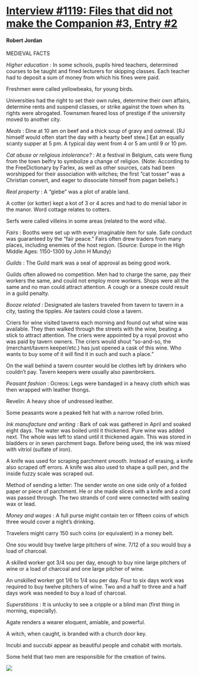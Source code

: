 # [Interview #1119: Files that did not make the Companion #3, Entry #2](https://www.theoryland.com/intvmain.php?i=1119#2)

#### Robert Jordan

MEDIEVAL FACTS

*Higher education*
: In some schools, pupils hired teachers, determined courses to be taught and fined lecturers for skipping classes. Each teacher had to deposit a sum of money from which his fines were paid.

Freshmen were called yellowbeaks, for young birds.

Universities had the right to set their own rules, determine their own affairs, determine rents and suspend classes, or strike against the town when its rights were abrogated. Townsmen feared loss of prestige if the university moved to another city.

*Meals*
: Dine at 10 am on beef and a thick soup of gravy and oatmeal. [RJ himself would often start the day with a hearty beef stew.] Eat an equally scanty supper at 5 pm. A typical day went from 4 or 5 am until 9 or 10 pm.

*Cat abuse or religious intolerance?*
: At a festival in Belgium, cats were flung from the town belfry to symbolize a change of religion. (Note: According to the FreeDictionary by Farlex, as well as other sources, cats had been worshipped for their association with witches; the first “cat tosser” was a Christian convert, and eager to dissociate himself from pagan beliefs.)

*Real property*
: A “glebe” was a plot of arable land.

A cotter (or kotter) kept a kot of 3 or 4 acres and had to do menial labor in the manor. Word cottage relates to cotters.

Serfs were called villeins in some areas (related to the word villa).

*Fairs*
: Booths were set up with every imaginable item for sale. Safe conduct was guaranteed by the “fair peace.” Fairs often drew traders from many places, including enemies of the host region. (Source: Europe in the High Middle Ages: 1150-1300 by John H Mundy)

*Guilds*
: The Guild mark was a seal of approval as being good work.

Guilds often allowed no competition. Men had to charge the same, pay their workers the same, and could not employ more workers. Shops were all the same and no man could attract attention. A cough or a sneeze could result in a guild penalty.

*Booze related*
: Designated ale tasters traveled from tavern to tavern in a city, tasting the tipples. Ale tasters could close a tavern.

Criers for wine visited taverns each morning and found out what wine was available. They then walked through the streets with the wine, beating a stick to attract attention. The criers were appointed by a royal provost who was paid by tavern owners. The criers would shout “so-and-so, the (merchant/tavern keeper/etc.) has just opened a cask of this wine. Who wants to buy some of it will find it in such and such a place.”

On the wall behind a tavern counter would be clothes left by drinkers who couldn’t pay. Tavern keepers were usually also pawnbrokers.

*Peasant fashion*
: Ocreos: Legs were bandaged in a heavy cloth which was then wrapped with leather thongs.

Revelin: A heavy shoe of undressed leather.

Some peasants wore a peaked felt hat with a narrow rolled brim.

*Ink manufacture and writing*
: Bark of oak was gathered in April and soaked eight days. The water was boiled until it thickened. Pure wine was added next. The whole was left to stand until it thickened again. This was stored in bladders or in sewn parchment bags. Before being used, the ink was mixed with vitriol (sulfate of iron).

A knife was used for scraping parchment smooth. Instead of erasing, a knife also scraped off errors. A knife was also used to shape a quill pen, and the inside fuzzy scale was scraped out.

Method of sending a letter: The sender wrote on one side only of a folded paper or piece of parchment. He or she made slices with a knife and a cord was passed through. The two strands of cord were connected with sealing wax or lead.

*Money and wages*
: A full purse might contain ten or fifteen coins of which three would cover a night’s drinking.

Travelers might carry 150 such coins (or equivalent) in a money belt.

One sou would buy twelve large pitchers of wine. 7/12 of a sou would buy a load of charcoal.

A skilled worker got 3/4 sou per day, enough to buy nine large pitchers of wine or a load of charcoal and one large pitcher of wine.

An unskilled worker got 1/6 to 1/4 sou per day. Four to six days work was required to buy twelve pitchers of wine. Two and a half to three and a half days work was needed to buy a load of charcoal.

*Superstitions*
: It is unlucky to see a cripple or a blind man (first thing in morning, especially).

Agate renders a wearer eloquent, amiable, and powerful.

A witch, when caught, is branded with a church door key.

Incubi and succubi appear as beautiful people and cohabit with mortals.

Some held that two men are responsible for the creation of twins.﻿

![](https://lh5.googleusercontent.com/-TFQ8NpNTMhM/VaVteMiXf-I/AAAAAAAAA0g/-bF8pK1jNKQ/w481-h480-no/writing_desk.jpg)

